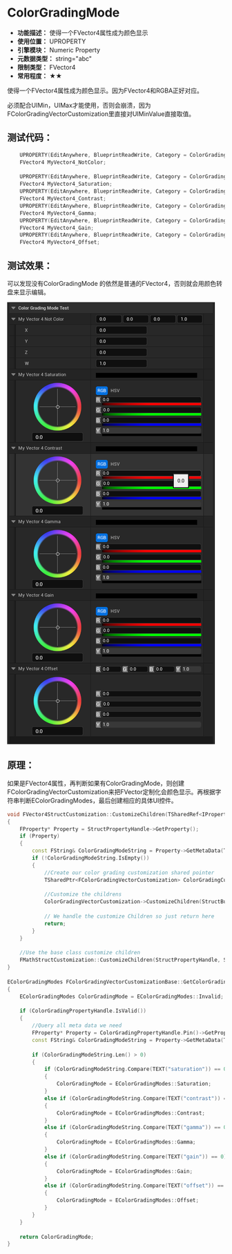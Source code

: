 ﻿# ColorGradingMode

- **功能描述：** 使得一个FVector4属性成为颜色显示
- **使用位置：** UPROPERTY
- **引擎模块：** Numeric Property
- **元数据类型：** string="abc"
- **限制类型：** FVector4
- **常用程度：** ★★

使得一个FVector4属性成为颜色显示。因为FVector4和RGBA正好对应。

必须配合UIMin，UIMax才能使用，否则会崩溃，因为FColorGradingVectorCustomization里直接对UIMinValue直接取值。

## 测试代码：

```cpp
	UPROPERTY(EditAnywhere, BlueprintReadWrite, Category = ColorGradingModeTest, meta = ())
	FVector4 MyVector4_NotColor;

	UPROPERTY(EditAnywhere, BlueprintReadWrite, Category = ColorGradingModeTest, meta = (UIMin = "0", UIMax = "1",ColorGradingMode = "saturation"))
	FVector4 MyVector4_Saturation;
	UPROPERTY(EditAnywhere, BlueprintReadWrite, Category = ColorGradingModeTest, meta = (UIMin = "0", UIMax = "1",ColorGradingMode = "contrast"))
	FVector4 MyVector4_Contrast;
	UPROPERTY(EditAnywhere, BlueprintReadWrite, Category = ColorGradingModeTest, meta = (UIMin = "0", UIMax = "1",ColorGradingMode = "gamma"))
	FVector4 MyVector4_Gamma;
	UPROPERTY(EditAnywhere, BlueprintReadWrite, Category = ColorGradingModeTest, meta = (UIMin = "0", UIMax = "1",ColorGradingMode = "gain"))
	FVector4 MyVector4_Gain;
	UPROPERTY(EditAnywhere, BlueprintReadWrite, Category = ColorGradingModeTest, meta = (UIMin = "0", UIMax = "1",ColorGradingMode = "offset"))
	FVector4 MyVector4_Offset;
```

## 测试效果：

可以发现没有ColorGradingMode 的依然是普通的FVector4，否则就会用颜色转盘来显示编辑。

![Untitled](Meta_Numeric_ColorGradingMode_Untitled.png)

## 原理：

如果是FVector4属性，再判断如果有ColorGradingMode，则创建FColorGradingVectorCustomization来把FVector定制化会颜色显示。再根据字符串判断EColorGradingModes，最后创建相应的具体UI控件。

```cpp
void FVector4StructCustomization::CustomizeChildren(TSharedRef<IPropertyHandle> StructPropertyHandle, IDetailChildrenBuilder& StructBuilder, IPropertyTypeCustomizationUtils& StructCustomizationUtils)
{
	FProperty* Property = StructPropertyHandle->GetProperty();
	if (Property)
	{
		const FString& ColorGradingModeString = Property->GetMetaData(TEXT("ColorGradingMode"));
		if (!ColorGradingModeString.IsEmpty())
		{
			//Create our color grading customization shared pointer
			TSharedPtr<FColorGradingVectorCustomization> ColorGradingCustomization = GetOrCreateColorGradingVectorCustomization(StructPropertyHandle);

			//Customize the childrens
			ColorGradingVectorCustomization->CustomizeChildren(StructBuilder, StructCustomizationUtils);

			// We handle the customize Children so just return here
			return;
		}
	}

	//Use the base class customize children
	FMathStructCustomization::CustomizeChildren(StructPropertyHandle, StructBuilder, StructCustomizationUtils);
}

EColorGradingModes FColorGradingVectorCustomizationBase::GetColorGradingMode() const
{
	EColorGradingModes ColorGradingMode = EColorGradingModes::Invalid;

	if (ColorGradingPropertyHandle.IsValid())
	{
		//Query all meta data we need
		FProperty* Property = ColorGradingPropertyHandle.Pin()->GetProperty();
		const FString& ColorGradingModeString = Property->GetMetaData(TEXT("ColorGradingMode"));

		if (ColorGradingModeString.Len() > 0)
		{
			if (ColorGradingModeString.Compare(TEXT("saturation")) == 0)
			{
				ColorGradingMode = EColorGradingModes::Saturation;
			}
			else if (ColorGradingModeString.Compare(TEXT("contrast")) == 0)
			{
				ColorGradingMode = EColorGradingModes::Contrast;
			}
			else if (ColorGradingModeString.Compare(TEXT("gamma")) == 0)
			{
				ColorGradingMode = EColorGradingModes::Gamma;
			}
			else if (ColorGradingModeString.Compare(TEXT("gain")) == 0)
			{
				ColorGradingMode = EColorGradingModes::Gain;
			}
			else if (ColorGradingModeString.Compare(TEXT("offset")) == 0)
			{
				ColorGradingMode = EColorGradingModes::Offset;
			}
		}
	}

	return ColorGradingMode;
}
```